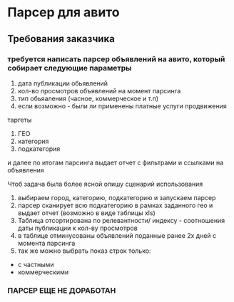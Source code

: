 
# Парсер для авито  
## Требования заказчика
### требуется написать парсер объявлений на авито, который собирает следующие параметры

1) дата публикации обьявлений
2) кол-во просмотров объявлений на момент парсинга
3) тип обьяаления (часное, коммерческое и т.п)
4) если возможно - были ли применены платные услуги продвижения

таргеты
1) ГЕО
2) категория
3) подкатегория

и далее по итогам парсинга выдает отчет с фильтрами и ссылками на объявления

Чтоб задача была более ясной опишу сценарий использования

1) выбираем город, категорию, подкатегорию и запускаем парсер
2) парсер сканирует всю подкатегорию в рамках заданного гео и выдает отчет (возможно в виде таблицы xls)
3) Таблица отсортирована по релевантности/ индексу - соотношения даты публикации к кол-ву просмотров
4) в таблице отминусованы объявлений поданные ранее 2х дней с момента парсинга
5) так же можно выбрать показ строк только:
- с частными
- коммерческими
### ПАРСЕР ЕЩЕ НЕ ДОРАБОТАН
